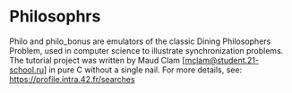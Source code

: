 # Philosophrs
Philo and philo_bonus are emulators of the classic Dining Philosophers Problem, used in computer science to illustrate synchronization problems.
The tutorial project was written by Maud Clam [mclam@student.21-school.ru] in pure C without a single nail.
For more details, see: https://profile.intra.42.fr/searches
